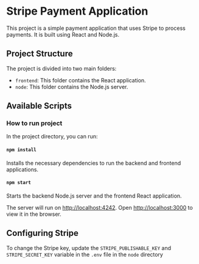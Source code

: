 # Stripe Payment Application

This project is a simple payment application that uses Stripe to process payments. It is built using React and Node.js.

## Project Structure

The project is divided into two main folders:

- `frontend`: This folder contains the React application.
- `node`: This folder contains the Node.js server.

## Available Scripts

### How to run project

In the project directory, you can run:

#### `npm install`

Installs the necessary dependencies to run the backend and frontend applications.

#### `npm start`

Starts the backend Node.js server and the frontend React application.

The server will run on [http://localhost:4242](http://localhost:4242).
Open [http://localhost:3000](http://localhost:3000) to view it in the browser.


## Configuring Stripe

To change the Stripe key, update the `STRIPE_PUBLISHABLE_KEY` and `STRIPE_SECRET_KEY` variable in the `.env` file in the `node` directory 
